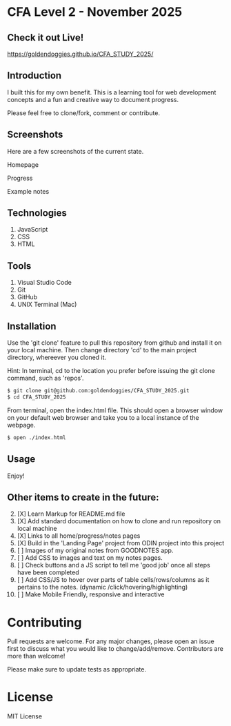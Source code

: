 # CFA Level 2 - November 2025

## Check it out Live!
https://goldendoggies.github.io/CFA_STUDY_2025/


## Introduction
I built this for my own benefit. This is a learning tool for web development concepts and a fun and creative way to document progress.

Please feel free to clone/fork, comment or contribute.


## Screenshots
Here are a few screenshots of the current state.

Homepage

Progress 

Example notes


## Technologies
1. JavaScript
2. CSS
3. HTML


## Tools
1. Visual Studio Code
2. Git
3. GitHub
4. UNIX Terminal (Mac)


## Installation
Use the 'git clone' feature to pull this repository from github and install it on your local machine.
Then change directory 'cd' to the main project directory, whereever you cloned it.


Hint: In terminal, cd to the location you prefer before issuing the git clone command, such as 'repos'. 

```bash
$ git clone git@github.com:goldendoggies/CFA_STUDY_2025.git
$ cd CFA_STUDY_2025
```

From terminal, open the index.html file. This should open a browser window on your default web browser and take you to a local instance of the webpage.

```bash
$ open ./index.html
```

##  Usage

Enjoy!

##  Other items to create in the future:

2. [X] Learn Markup for README.md file
3. [X] Add standard documentation on how to clone and run repository on local machine
4. [X] Links to all home/progress/notes pages
5. [X] Build in the 'Landing Page' project from ODIN project into this project
6. [ ] Images of my original notes from GOODNOTES app.
7. [ ] Add CSS to images and text on my notes pages.
10. [ ] Check buttons and a JS script to tell me 'good job' once all steps have been completed
11. [ ] Add CSS/JS to hover over parts of table cells/rows/columns as it pertains to the notes. (dynamic /click/hovering/highlighting)
1. [ ] Make Mobile Friendly, responsive and interactive
 
# Contributing

Pull requests are welcome. For any major changes, please open an issue first to discuss what you would like to change/add/remove. Contributors are more than welcome!

Please make sure to update tests as appropriate.

# License

MIT License